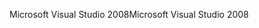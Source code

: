 <span data-ttu-id="3c21e-101">Microsoft Visual Studio 2008</span><span class="sxs-lookup"><span data-stu-id="3c21e-101">Microsoft Visual Studio 2008</span></span>